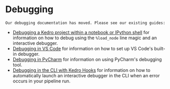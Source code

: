# Debugging

``` {note}
Our debugging documentation has moved. Please see our existing guides:
```

* [Debugging a Kedro project within a notebook or IPython shell](../notebooks_and_ipython/kedro_and_notebooks.md#debugging-a-kedro-project-within-a-notebook) for information on how to debug using the `%load_node` line magic and an interactive debugger.
* [Debugging in VS Code](./../visual_studio_code_extension/set_up_vscode.md#debugging) for information on how to set up VS Code's built-in debugger.
* [Debugging in PyCharm](./set_up_pycharm.md#debugging) for information on using PyCharm's debugging tool.
* [Debugging in the CLI with Kedro Hooks](../hooks/common_use_cases.md#use-hooks-to-debug-your-pipeline) for information on how to automatically launch an interactive debugger in the CLI when an error occurs in your pipeline run.

